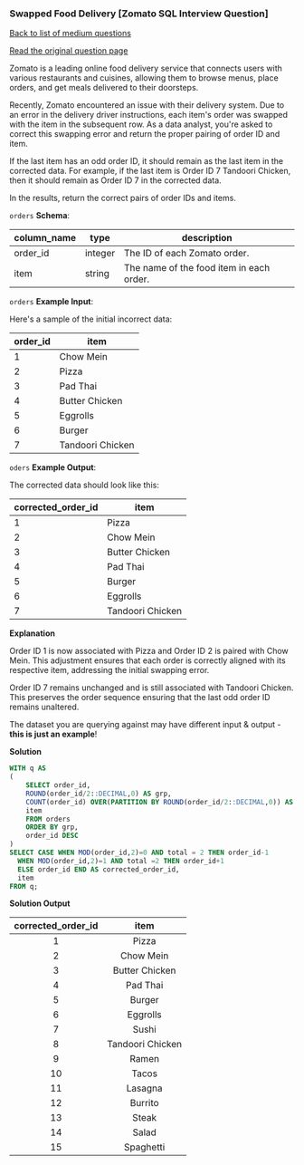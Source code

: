 ### Swapped Food Delivery [Zomato SQL Interview Question]

[Back to list of medium questions](../README.md)

<a href="https://datalemur.com/questions/sql-swapped-food-delivery">Read the original question page</a>

Zomato is a leading online food delivery service that connects users with various restaurants and cuisines, allowing them to browse menus, place orders, and get meals delivered to their doorsteps.

Recently, Zomato encountered an issue with their delivery system. Due to an error in the delivery driver instructions, each item's order was swapped with the item in the subsequent row. As a data analyst, you're asked to correct this swapping error and return the proper pairing of order ID and item.

If the last item has an odd order ID, it should remain as the last item in the corrected data. For example, if the last item is Order ID 7 Tandoori Chicken, then it should remain as Order ID 7 in the corrected data.

In the results, return the correct pairs of order IDs and items.



`orders` **Schema**:

| **column_name** | **type** | **description**                          |
|-----------------|----------|------------------------------------------|
| order_id        | integer  | The ID of each Zomato order.             |
| item            | string   | The name of the food item in each order. |

`orders` **Example Input**:

Here's a sample of the initial incorrect data:

| **order_id** | **item**         |
|--------------|------------------|
| 1            | Chow Mein        |
| 2            | Pizza            |
| 3            | Pad Thai         |
| 4            | Butter Chicken   |
| 5            | Eggrolls         |
| 6            | Burger           |
| 7            | Tandoori Chicken |

`oders` **Example Output**:

The corrected data should look like this:

| **corrected_order_id** | **item**         |
|------------------------|------------------|
| 1                      | Pizza            |
| 2                      | Chow Mein        |
| 3                      | Butter Chicken   |
| 4                      | Pad Thai         |
| 5                      | Burger           |
| 6                      | Eggrolls         |
| 7                      | Tandoori Chicken |

**Explanation**

Order ID 1 is now associated with Pizza and Order ID 2 is paired with Chow Mein. This adjustment ensures that each order is correctly aligned with its respective item, addressing the initial swapping error.

Order ID 7 remains unchanged and is still associated with Tandoori Chicken. This preserves the order sequence ensuring that the last odd order ID remains unaltered.

The dataset you are querying against may have different input & output - **this is just an example**!


**Solution**

```sql
WITH q AS
(
    SELECT order_id,
    ROUND(order_id/2::DECIMAL,0) AS grp,
    COUNT(order_id) OVER(PARTITION BY ROUND(order_id/2::DECIMAL,0)) AS total,
    item
    FROM orders
    ORDER BY grp, 
    order_id DESC
)
SELECT CASE WHEN MOD(order_id,2)=0 AND total = 2 THEN order_id-1 
  WHEN MOD(order_id,2)=1 AND total =2 THEN order_id+1
  ELSE order_id END AS corrected_order_id,
  item
FROM q;
```


**Solution Output**

| **corrected_order_id** |     **item**     |
|:----------------------:|:----------------:|
| 1                      | Pizza            |
| 2                      | Chow Mein        |
| 3                      | Butter Chicken   |
| 4                      | Pad Thai         |
| 5                      | Burger           |
| 6                      | Eggrolls         |
| 7                      | Sushi            |
| 8                      | Tandoori Chicken |
| 9                      | Ramen            |
| 10                     | Tacos            |
| 11                     | Lasagna          |
| 12                     | Burrito          |
| 13                     | Steak            |
| 14                     | Salad            |
| 15                     | Spaghetti        |

